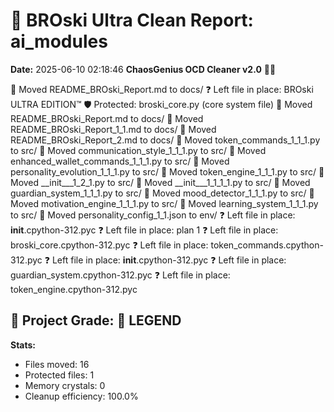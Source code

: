 # 🧹 BROski Ultra Clean Report: ai_modules
**Date:** 2025-06-10 02:18:46
**ChaosGenius OCD Cleaner v2.0** 🧠💜

📁 Moved README_BROski_Report.md to docs/
❓ Left file in place: BROski ULTRA EDITION™
🛡️ Protected: broski_core.py (core system file)
📁 Moved README_BROski_Report.md to docs/
📁 Moved README_BROski_Report_1_1.md to docs/
📁 Moved README_BROski_Report_2.md to docs/
📁 Moved token_commands_1_1_1.py to src/
📁 Moved communication_style_1_1_1.py to src/
📁 Moved enhanced_wallet_commands_1_1_1.py to src/
📁 Moved personality_evolution_1_1_1.py to src/
📁 Moved token_engine_1_1_1.py to src/
📁 Moved __init___1_2_1.py to src/
📁 Moved __init___1_1_1_1.py to src/
📁 Moved guardian_system_1_1_1.py to src/
📁 Moved mood_detector_1_1_1.py to src/
📁 Moved motivation_engine_1_1_1.py to src/
📁 Moved learning_system_1_1_1.py to src/
📁 Moved personality_config_1_1.json to env/
❓ Left file in place: __init__.cpython-312.pyc
❓ Left file in place: plan 1
❓ Left file in place: broski_core.cpython-312.pyc
❓ Left file in place: token_commands.cpython-312.pyc
❓ Left file in place: __init__.cpython-312.pyc
❓ Left file in place: guardian_system.cpython-312.pyc
❓ Left file in place: token_engine.cpython-312.pyc

## 🧠 Project Grade: 💯 LEGEND
**Stats:**
- Files moved: 16
- Protected files: 1
- Memory crystals: 0
- Cleanup efficiency: 100.0%